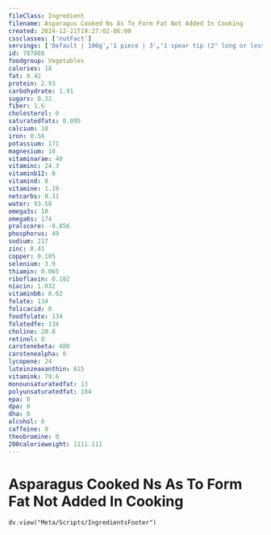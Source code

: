 ```yaml
---
fileClass: Ingredient
filename: Asparagus Cooked Ns As To Form Fat Not Added In Cooking
created: 2024-12-21T19:27:02-06:00
cssclasses: ['nutFact']
servings: ['Default | 100g','1 piece | 3','1 spear tip (2" long or less) | 3','1 small spear (5" long or less) | 11','1 medium spear (5-1/4" to 7" long) | 15','1 large spear (7-1/4" to 8-1/2" long) | 19']
id: 787888
foodgroup: Vegetables
calories: 18
fat: 0.42
protein: 2.93
carbohydrate: 1.91
sugars: 0.32
fiber: 1.6
cholesterol: 0
saturatedfats: 0.095
calcium: 18
iron: 0.56
potassium: 171
magnesium: 10
vitaminarae: 40
vitaminc: 24.3
vitaminb12: 0
vitamind: 0
vitamine: 1.19
netcarbs: 0.31
water: 93.58
omega3s: 10
omega6s: 174
pralscore: -0.856
phosphorus: 49
sodium: 217
zinc: 0.41
copper: 0.105
selenium: 3.9
thiamin: 0.065
riboflavin: 0.102
niacin: 1.032
vitaminb6: 0.02
folate: 134
folicacid: 0
foodfolate: 134
folatedfe: 134
choline: 20.8
retinol: 0
carotenebeta: 480
carotenealpha: 0
lycopene: 24
luteinzeaxanthin: 615
vitamink: 79.6
monounsaturatedfat: 13
polyunsaturatedfat: 184
epa: 0
dpa: 0
dha: 0
alcohol: 0
caffeine: 0
theobromine: 0
200calorieweight: 1111.111
---
```


# Asparagus Cooked Ns As To Form Fat Not Added In Cooking

```dataviewjs
dv.view("Meta/Scripts/IngredientsFooter")
```